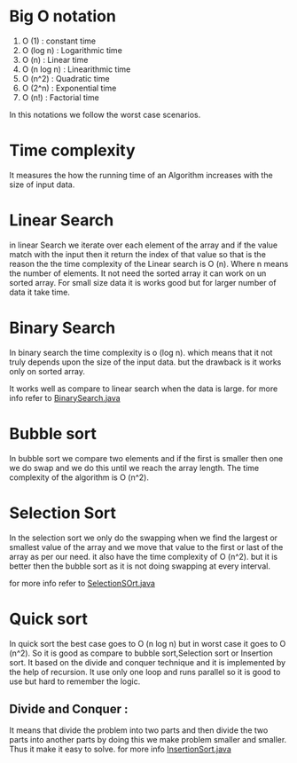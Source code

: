 # Big O notation

1. O (1) : constant time
2. O (log n) : Logarithmic time
3. O (n) : Linear time
4. O (n log n) : Linearithmic time 
5. O (n^2) : Quadratic time
6. O (2^n) : Exponential time
7. O (n!) : Factorial time

In this notations we follow the worst case scenarios.

# Time complexity 
It measures the how the running time of an Algorithm increases with the size of input data.

# Linear Search 
in linear Search we iterate over each element of the array and if the value match with the input then it return the index of that value so that is the reason the the time complexity of the Linear search is O (n).
Where n means the number of elements. 
It not need the sorted array it can work on un sorted array. For small size data it is works good but for larger number of data it take time.

# Binary Search

In binary search the time complexity is o (log n). which means that it not truly depends upon the size of the input data.
but the drawback is it works only on sorted array.

It works well as compare to linear search when the data is large.
for more info refer to [BinarySearch.java](./BinarySearch.java)

# Bubble sort
In bubble sort we compare two elements and if the first is smaller then one we do swap and we do this until we reach the array length.
The time complexity of the algorithm is O (n^2).

# Selection Sort 
In the selection sort we only do the swapping when we find the largest or smallest value of the array and we move that value to the first or last of the array as per our need.
it also have the time complexity of O (n^2).
but it is better then the bubble sort as it is not doing swapping at every interval.

for more info refer to [SelectionSOrt.java](./SelectionSort.java)

# Quick sort
In quick sort the best case goes to O (n log n) but in worst case it goes to O (n^2).
So it is good as compare to bubble sort,Selection sort or Insertion sort.
It based on the divide and conquer technique and it is implemented by the help of recursion.
It use only one loop and runs parallel so it is good to use but hard to remember the logic.
## Divide and Conquer :
It means that divide the problem into two parts and then divide the two parts into another parts by doing this we make problem smaller and smaller. Thus it make it easy to solve.
for more info [InsertionSort.java](./InsertionSort.java)
